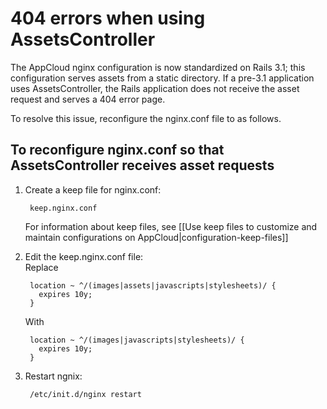 <h1>404 errors when using AssetsController</h1>

The AppCloud nginx configuration is now standardized on Rails 3.1; this configuration serves assets from a static directory. If a pre-3.1 application uses AssetsController, the Rails application does not receive the asset request and serves a 404 error page. 

To resolve this issue, reconfigure the nginx.conf file to as follows.

<h2>To reconfigure nginx.conf so that AssetsController receives asset requests</h2>

1. Create a keep file for nginx.conf:

        keep.nginx.conf  

    For information about keep files, see [[Use keep files to customize and maintain configurations on AppCloud|configuration-keep-files]]

2. Edit the keep.nginx.conf file:  
    Replace

        location ~ ^/(images|assets|javascripts|stylesheets)/ { 
		  expires 10y; 
		}  
		
    With

        location ~ ^/(images|javascripts|stylesheets)/ { 
		  expires 10y; 
		}
		
3. Restart ngnix: 
 
        /etc/init.d/nginx restart
